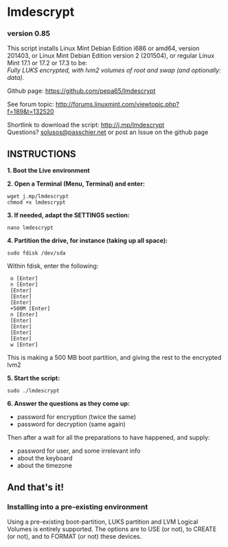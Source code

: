 
# lmdescrypt
### version 0.85

This script installs Linux Mint Debian Edition i686 or amd64, version 201403,
or Linux Mint Debian Edition version 2 (201504), or regular Linux Mint 17.1 or 17.2 or 17.3 to be:<br>
*Fully LUKS encrypted, with lvm2 volumes of root and swap (and optionally: data).*

Github page: https://github.com/pepa65/lmdescrypt

See forum topic: http://forums.linuxmint.com/viewtopic.php?f=189&t=132520

Shortlink to download the script: http://j.mp/lmdescrypt<br>
Questions?  solusos@passchier.net or post an Issue on the github page

## INSTRUCTIONS

**1. Boot the Live environment**

**2. Open a Terminal (Menu, Terminal) and enter:**

```
wget j.mp/lmdescrypt
chmod +x lmdescrypt
```

**3. If needed, adapt the SETTINGS section:**

```
nano lmdescrypt
```

**4. Partition the drive, for instance (taking up all space):**

```
sudo fdisk /dev/sda
```

Within fdisk, enter the following:
```
 o [Enter]
 n [Enter]
 [Enter]
 [Enter]
 [Enter]
 +500M [Enter]
 n [Enter]
 [Enter]
 [Enter]
 [Enter]
 [Enter]
 w [Enter]
```
This is making a 500 MB boot partition, and giving the rest to the encrypted lvm2

**5. Start the script:**

```
sudo ./lmdescrypt
```

**6. Answer the questions as they come up:**
* password for encryption (twice the same)
* password for decryption (same again)

Then after a wait for all the preparations to have happened, and supply:
* password for user, and some irrelevant info
* about the keyboard
* about the timezone

## And that's it!

### Installing into a pre-existing environment

Using a pre-existing boot-partition, LUKS partition and LVM Logical Volumes is entirely supported.
The options are to USE (or not), to CREATE (or not), and to FORMAT (or not) these devices.
